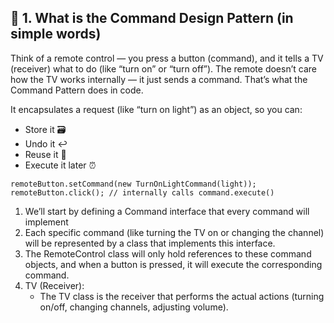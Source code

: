 ## 🧩 1. What is the Command Design Pattern (in simple words)
Think of a remote control —
you press a button (command), and it tells a TV (receiver) what to do (like “turn on” or “turn off”).
The remote doesn’t care how the TV works internally — it just sends a command.
That’s what the Command Pattern does in code.

It encapsulates a request (like “turn on light”) as an object, so you can:
- Store it 🗃️
- Undo it ↩️
- Reuse it 🔁
- Execute it later ⏰
```aiignore
remoteButton.setCommand(new TurnOnLightCommand(light));
remoteButton.click(); // internally calls command.execute()
```


1. We’ll start by defining a Command interface that every command will implement
2. Each specific command (like turning the TV on or changing the channel) will be represented by a class that implements this interface.
3. The RemoteControl class will only hold references to these command objects, and when a button is pressed, it will execute the corresponding command.
4. TV (Receiver):
   - The TV class is the receiver that performs the actual actions (turning on/off, changing channels, adjusting volume).